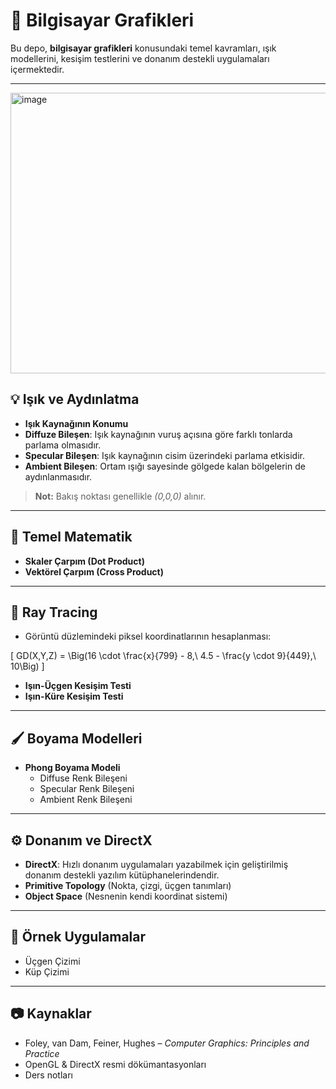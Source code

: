 # 🎨 Bilgisayar Grafikleri  

Bu depo, **bilgisayar grafikleri** konusundaki temel kavramları, ışık modellerini, kesişim testlerini ve donanım destekli uygulamaları içermektedir.  

---

<img width="718" height="449" alt="image" src="https://github.com/user-attachments/assets/c9e69a44-05f3-4a07-9967-a5174c0f2c26" />


## 💡 Işık ve Aydınlatma  

- **Işık Kaynağının Konumu**  
- **Diffuze Bileşen**: Işık kaynağının vuruş açısına göre farklı tonlarda parlama olmasıdır.  
- **Specular Bileşen**: Işık kaynağının cisim üzerindeki parlama etkisidir.  
- **Ambient Bileşen**: Ortam ışığı sayesinde gölgede kalan bölgelerin de aydınlanmasıdır.  

> **Not:** Bakış noktası genellikle *(0,0,0)* alınır.  

---

## 📐 Temel Matematik  

- **Skaler Çarpım (Dot Product)**  
- **Vektörel Çarpım (Cross Product)**  

---

## 🔦 Ray Tracing  

- Görüntü düzlemindeki piksel koordinatlarının hesaplanması:  

\[
GD(X,Y,Z) = \Big(16 \cdot \frac{x}{799} - 8,\ 4.5 - \frac{y \cdot 9}{449},\ 10\Big)
\]  

- **Işın-Üçgen Kesişim Testi**  
- **Işın-Küre Kesişim Testi**  

---

## 🖌️ Boyama Modelleri  

- **Phong Boyama Modeli**  
  - Diffuse Renk Bileşeni  
  - Specular Renk Bileşeni  
  - Ambient Renk Bileşeni  

---

## ⚙️ Donanım ve DirectX  

- **DirectX**: Hızlı donanım uygulamaları yazabilmek için geliştirilmiş donanım destekli yazılım kütüphanelerindendir.  
- **Primitive Topology** (Nokta, çizgi, üçgen tanımları)  
- **Object Space** (Nesnenin kendi koordinat sistemi)  

---

## 🧩 Örnek Uygulamalar  

- Üçgen Çizimi  
- Küp Çizimi  

---

## 📷 Kaynaklar  

- Foley, van Dam, Feiner, Hughes – *Computer Graphics: Principles and Practice*  
- OpenGL & DirectX resmi dökümantasyonları  
- Ders notları  
